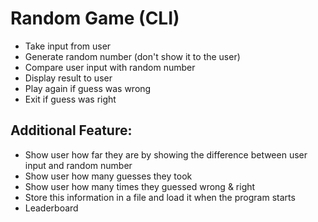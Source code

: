 # Random Game (CLI)
- Take input from user
- Generate random number (don't show it to the user)
- Compare user input with random number
- Display result to user
- Play again if guess was wrong
- Exit if guess was right


## Additional Feature:
- Show user how far they are by showing the difference between user input and random number
- Show user how many guesses they took
- Show user how many times they guessed wrong & right
- Store this information in a file and load it when the program starts
- Leaderboard
